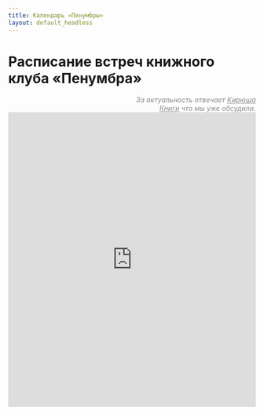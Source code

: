 ```yaml
---
title: Календарь «Пенумбры»
layout: default_headless
---
```


# Расписание встреч книжного клуба «Пенумбра»

<div align="right" style="opacity:0.5">
	<em>За актуальность отвечает <a href="https://t.me/trulden">Кирюша</a> <br/>
	<a href="https://www.livelib.ru/selection/1485649-penumbra-obsudila">Книги</a> что мы уже обсудили. </em>
</div>

<iframe 
	src="https://calendar.google.com/calendar/embed?&amp;wkst=2&amp;bgcolor=%23ffffff&amp;ctz=Europe%2FMoscow&amp;src=bnU0bnVhOTk2YTg4bjZlOTVzMm9oZHI0b2NAZ3JvdXAuY2FsZW5kYXIuZ29vZ2xlLmNvbQ&amp;color=%237CB342&amp;showTz=0&amp;showCalendars=0&amp;showTabs=1&amp;showPrint=0&amp;showDate=1&amp;mode=AGENDA" 
	style="border-width:0" 
	width="100%" 
	height="600" 
	frameborder="0" 
	scrolling="no">
</iframe>